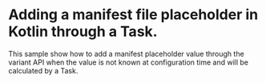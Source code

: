 # Adding a manifest file placeholder in Kotlin through a Task.

This sample show how to add a manifest placeholder value through the variant API when the value is not known at
configuration time and will be calculated by a Task.